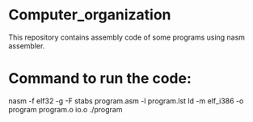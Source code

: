 # Computer_organization
This repository contains assembly code of some programs using nasm assembler.

# Command to run the code:
nasm -f elf32 -g  -F stabs program.asm  -l program.lst
ld  -m  elf_i386 -o program program.o  io.o
./program
